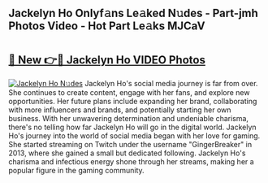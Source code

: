## Jackelyn Ho Onlyf𝚊ns Le𝚊ked N𝚞des - Part-jmh Photos Video - Hot Part Le𝚊ks MJCaV

# <h2><a href="http://ab22949.deff.icu/?id=Jackelyn+Ho">🔗 New 👉🔴 Jackelyn Ho VIDEO Photos</a></h2>

[![Jackelyn Ho N𝚞des](https://i.imgur.com/rIISA9y.gif)](http://ab22949.deff.icu/?id=Jackelyn+Ho)
Jackelyn Ho's social media journey is far from over. She continues to create content, engage with her fans, and explore new opportunities. Her future plans include expanding her brand, collaborating with more influencers and brands, and potentially starting her own business. With her unwavering determination and undeniable charisma, there's no telling how far Jackelyn Ho will go in the digital world. Jackelyn Ho's journey into the world of social media began with her love for gaming. She started streaming on Twitch under the username "GingerBreaker" in 2013, where she gained a small but dedicated following. Jackelyn Ho's charisma and infectious energy shone through her streams, making her a popular figure in the gaming community.
